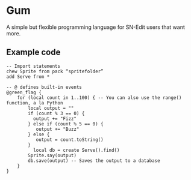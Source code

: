 # Gum
A simple but flexible programming language for SN-Edit users that want more.

## Example code
```
-- Import statements
chew Sprite from pack “spritefolder” 
add Serve from *

-- @ defines built-in events
@green_flag {
    for (local count in 1..100) { -- You can also use the range() function, a la Python
        local output = ""
        if (count % 3 == 0) { 
          output += "Fizz"
        } else if (count % 5 == 0) {
           output += "Buzz" 
        } else { 
           output = count.toString() 
        }
	      local db = create Serve().find()
        Sprite.say(output)    
        db.save(output) -- Saves the output to a database
	}
}
```
